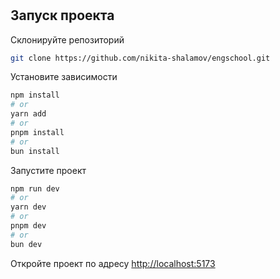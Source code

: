 #

## Запуск проекта

Склонируйте репозиторий
```bash
git clone https://github.com/nikita-shalamov/engschool.git
```

Установите зависимости
```bash
npm install
# or
yarn add
# or
pnpm install
# or
bun install
```

Запустите проект
```bash
npm run dev
# or
yarn dev
# or
pnpm dev
# or
bun dev
```

Откройте проект по адресу [http://localhost:5173](http://localhost:5173)
